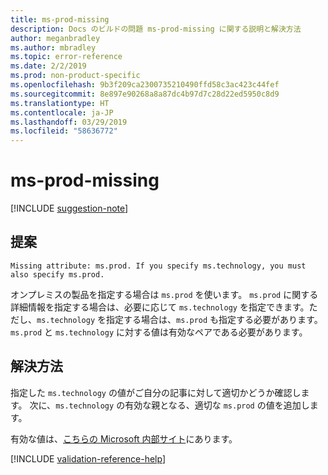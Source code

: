 ```yaml
---
title: ms-prod-missing
description: Docs のビルドの問題 ms-prod-missing に関する説明と解決方法
author: meganbradley
ms.author: mbradley
ms.topic: error-reference
ms.date: 2/2/2019
ms.prod: non-product-specific
ms.openlocfilehash: 9b3f209ca2300735210490ffd58c3ac423c44fef
ms.sourcegitcommit: 8e897e90268a8a87dc4b97d7c28d22ed5950c8d9
ms.translationtype: HT
ms.contentlocale: ja-JP
ms.lasthandoff: 03/29/2019
ms.locfileid: "58636772"
---
```

# <a name="ms-prod-missing"></a>ms-prod-missing

[!INCLUDE [suggestion-note](includes/suggestion-note.md)]

## <a name="suggestion"></a>提案

`Missing attribute: ms.prod. If you specify ms.technology, you must also specify ms.prod.`

オンプレミスの製品を指定する場合は `ms.prod` を使います。 `ms.prod` に関する詳細情報を指定する場合は、必要に応じて `ms.technology` を指定できます。ただし、`ms.technology` を指定する場合は、`ms.prod` も指定する必要があります。 `ms.prod` と `ms.technology` に対する値は有効なペアである必要があります。

## <a name="resolution"></a>解決方法

指定した `ms.technology` の値がご自分の記事に対して適切かどうか確認します。 次に、`ms.technology` の有効な親となる、適切な `ms.prod` の値を追加します。

有効な値は、[こちらの Microsoft 内部サイト](https://docsmetadatatool.azurewebsites.net/allowlists)にあります。

<!--make sure to add this file to your includes folder and verify the path-->
[!INCLUDE [validation-reference-help](includes/validation-reference-help.md)]
